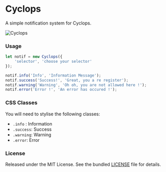 # Cyclops

A simple notification system for Cyclops.

![Cyclops](https://media.giphy.com/media/v9H1sXNgDmeKA/giphy.gif)

### Usage
```javascript
let notif = new Cyclops({
	'selector', 'choose your selector'
});

notif.info('Info', 'Information Message');
notif.success('Success!', 'Great, you a re register');
notif.warning('Warning', 'Oh oh, you are not allowed here !');
notif.error('Error !', 'An error has occured !');
```

### CSS Classes
You will need to stylise the following classes:
- `.info` : Information
- `.success`: Success
- `.warning`: Warning
- `.error`: Error

### License
Released under the MIT License. See the bundled [LICENSE](./LICENSE) file for details.
